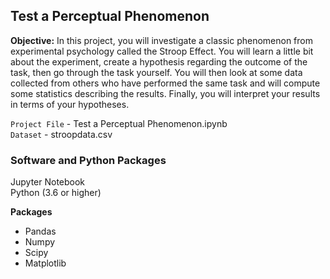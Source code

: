 ## Test a Perceptual Phenomenon  

**Objective:** In this project, you will investigate a classic phenomenon from experimental psychology called the Stroop Effect. You will learn a little bit about the experiment, create a hypothesis regarding the outcome of the task, then go through the task yourself. You will then look at some data collected from others who have performed the same task and will compute some statistics describing the results. Finally, you will interpret your results in terms of your hypotheses.    
  
`Project File` - Test a Perceptual Phenomenon.ipynb  
`Dataset` - stroopdata.csv  

### Software and Python Packages 
Jupyter Notebook  
Python (3.6 or higher)    

**Packages**  
- Pandas  
- Numpy  
- Scipy  
- Matplotlib  

